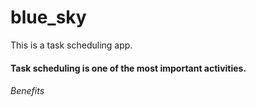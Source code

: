 # blue_sky
 This is a task scheduling app.
#### Task scheduling is one of the most important activities.
###### Benefits

 
